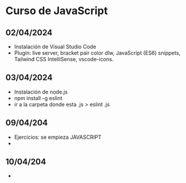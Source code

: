 # Curso de JavaScript
## 02/04/2024
- Instalación de Visual Studio Code
- Plugin: live server, bracket pair color dlw, JavaScript (ES6) snippets, Tailwind CSS IntelliSense, vscode-icons.

## 03/04/2024
- Instalación de node.js
- npm install -g eslint
- ir a la carpeta donde esta .js > eslint .js

## 09/04/204
- Ejercicios: se empieza JAVASCRIPT
- 
## 10/04/204
- 